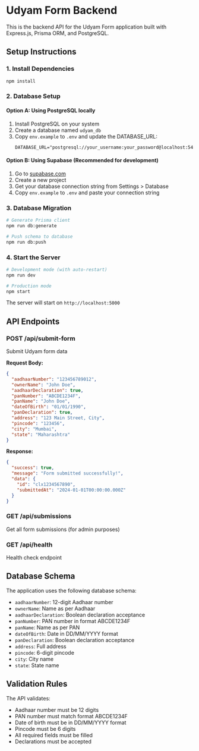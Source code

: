 # Udyam Form Backend

This is the backend API for the Udyam Form application built with Express.js, Prisma ORM, and PostgreSQL.

## Setup Instructions

### 1. Install Dependencies
```bash
npm install
```

### 2. Database Setup

#### Option A: Using PostgreSQL locally
1. Install PostgreSQL on your system
2. Create a database named `udyam_db`
3. Copy `env.example` to `.env` and update the DATABASE_URL:
   ```
   DATABASE_URL="postgresql://your_username:your_password@localhost:5432/udyam_db"
   ```

#### Option B: Using Supabase (Recommended for development)
1. Go to [supabase.com](https://supabase.com)
2. Create a new project
3. Get your database connection string from Settings > Database
4. Copy `env.example` to `.env` and paste your connection string

### 3. Database Migration
```bash
# Generate Prisma client
npm run db:generate

# Push schema to database
npm run db:push
```

### 4. Start the Server
```bash
# Development mode (with auto-restart)
npm run dev

# Production mode
npm start
```

The server will start on `http://localhost:5000`

## API Endpoints

### POST /api/submit-form
Submit Udyam form data

**Request Body:**
```json
{
  "aadhaarNumber": "123456789012",
  "ownerName": "John Doe",
  "aadhaarDeclaration": true,
  "panNumber": "ABCDE1234F",
  "panName": "John Doe",
  "dateOfBirth": "01/01/1990",
  "panDeclaration": true,
  "address": "123 Main Street, City",
  "pincode": "123456",
  "city": "Mumbai",
  "state": "Maharashtra"
}
```

**Response:**
```json
{
  "success": true,
  "message": "Form submitted successfully!",
  "data": {
    "id": "clx1234567890",
    "submittedAt": "2024-01-01T00:00:00.000Z"
  }
}
```

### GET /api/submissions
Get all form submissions (for admin purposes)

### GET /api/health
Health check endpoint

## Database Schema

The application uses the following database schema:

- `aadhaarNumber`: 12-digit Aadhaar number
- `ownerName`: Name as per Aadhaar
- `aadhaarDeclaration`: Boolean declaration acceptance
- `panNumber`: PAN number in format ABCDE1234F
- `panName`: Name as per PAN
- `dateOfBirth`: Date in DD/MM/YYYY format
- `panDeclaration`: Boolean declaration acceptance
- `address`: Full address
- `pincode`: 6-digit pincode
- `city`: City name
- `state`: State name

## Validation Rules

The API validates:
- Aadhaar number must be 12 digits
- PAN number must match format ABCDE1234F
- Date of birth must be in DD/MM/YYYY format
- Pincode must be 6 digits
- All required fields must be filled
- Declarations must be accepted
